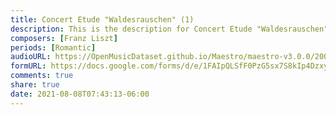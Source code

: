 ```yaml
---
title: Concert Etude "Waldesrauschen" (1)
description: This is the description for Concert Etude "Waldesrauschen" by Franz Liszt
composers: [Franz Liszt]
periods: [Romantic]
audioURL: https://OpenMusicDataset.github.io/Maestro/maestro-v3.0.0/2008/MIDI-Unprocessed_06_R1_2008_01-04_ORIG_MID--AUDIO_06_R1_2008_wav--3.midi
formURL: https://docs.google.com/forms/d/e/1FAIpQLSfF0PzG5sx7S8kIp4DzxyHGZ43CKTS1HT7xYQm7DTdQEWujmg/viewform
comments: true
share: true
date: 2021-08-08T07:43:13-06:00
---
```

